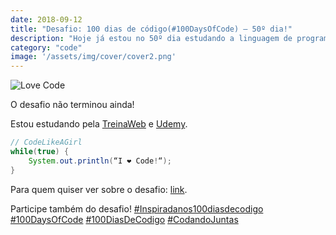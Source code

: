 ```yaml
---
date: 2018-09-12
title: "Desafio: 100 dias de código(#100DaysOfCode) – 50º dia!"
description: "Hoje já estou no 50º dia estudando a linguagem de programação Java."
category: "code"
image: '/assets/img/cover/cover2.png'
---
```


![Love Code](/assets/img/codelove.jpg)

O desafio não terminou ainda!

Estou estudando pela <a href="https://www.treinaweb.com.br" target="_blank" rel="nofollow, noreferrer,noopener,external">TreinaWeb</a> e <a href="https://www.udemy.com" target="_blank" rel="nofollow, noreferrer,noopener,external">Udemy</a>.

```java
// CodeLikeAGirl
while(true) {
    System.out.println(“I ❤ Code!“);
}
```

Para quem quiser ver sobre o desafio: <a href="https://inspiradanacomputacao.com/blog/aprenda-a-programar-com-desafio-100-dias-de-codigo" target="_blank" rel="nofollow, noreferrer,noopener,external">link</a>.

Participe também do desafio! 
<a class="hashtag" href="https://twitter.com/hashtag/InspiradaNos100DiasDeCodigo" target="_blank" rel="noopener noreferrer">#Inspiradanos100diasdecodigo</a>
<a class="hashtag" href="https://twitter.com/hashtag/100DaysOfCode" target="_blank" rel="noopener noreferrer">#100DaysOfCode</a>
<a class="hashtag" href="https://twitter.com/hashtag/100DiasDeCodigo" target="_blank" rel="noopener noreferrer">#100DiasDeCodigo</a>
<a class="hashtag" href="https://twitter.com/hashtag/CodandoJuntas" target="_blank" rel="noopener noreferrer">#CodandoJuntas</a>
